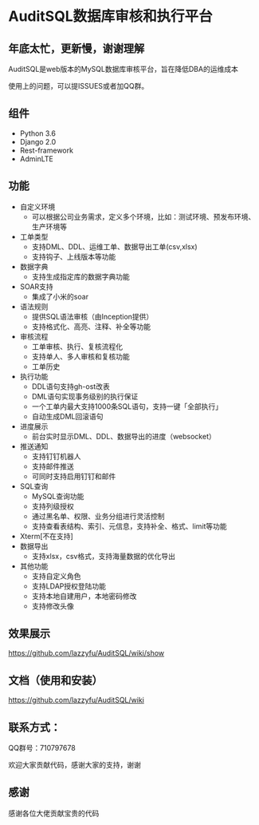 # AuditSQL数据库审核和执行平台

## 年底太忙，更新慢，谢谢理解

AuditSQL是web版本的MySQL数据库审核平台，旨在降低DBA的运维成本

使用上的问题，可以提ISSUES或者加QQ群。

## 组件
- Python 3.6
- Django 2.0
- Rest-framework
- AdminLTE
  
## 功能
- 自定义环境
  - 可以根据公司业务需求，定义多个环境，比如：测试环境、预发布环境、生产环境等
- 工单类型
  - 支持DML、DDL、运维工单、数据导出工单(csv,xlsx)
  - 支持钩子、上线版本等功能
- 数据字典
  - 支持生成指定库的数据字典功能
- SOAR支持
  - 集成了小米的soar
- 语法规则
  - 提供SQL语法审核（由Inception提供）
  - 支持格式化、高亮、注释、补全等功能
- 审核流程
  - 工单审核、执行、复核流程化
  - 支持单人、多人审核和复核功能
  - 工单历史
- 执行功能
  - DDL语句支持gh-ost改表
  - DML语句实现事务级别的执行保证
  - 一个工单内最大支持1000条SQL语句，支持一键「全部执行」
  - 自动生成DML回滚语句 
- 进度展示
  - 前台实时显示DML、DDL、数据导出的进度（websocket）
- 推送通知
  - 支持钉钉机器人
  - 支持邮件推送
  - 可同时支持启用钉钉和邮件
- SQL查询
  - MySQL查询功能
  - 支持列级授权
  - 通过黑名单、权限、业务分组进行灵活控制
  - 支持查看表结构、索引、元信息，支持补全、格式、limit等功能
- Xterm[不在支持]
- 数据导出
  - 支持xlsx，csv格式，支持海量数据的优化导出
- 其他功能
   - 支持自定义角色
   - 支持LDAP授权登陆功能
   - 支持本地自建用户，本地密码修改
   - 支持修改头像


## 效果展示
https://github.com/lazzyfu/AuditSQL/wiki/show

## 文档（使用和安装）
https://github.com/lazzyfu/AuditSQL/wiki

## 联系方式：
QQ群号：710797678

欢迎大家贡献代码，感谢大家的支持，谢谢

## 感谢
感谢各位大佬贡献宝贵的代码

